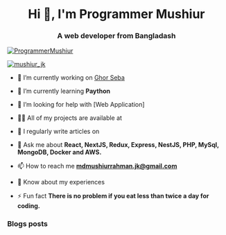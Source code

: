 <h1 align="center">Hi 👋, I'm Programmer Mushiur</h1>
<h3 align="center">A web developer from Bangladash</h3>



<p align="left"> <a href="https://github.com/ryo-ma/github-profile-trophy"><img src="https://github-profile-trophy.vercel.app/?username=ProgrammerMushiur" alt="ProgrammerMushiur" /></a> </p>

<p align="left"> <a href="https://twitter.com/mushiur_jk" target="blank"><img src="https://img.shields.io/twitter/follow/mushiur_jk?logo=twitter&style=for-the-badge" alt="mushiur_jk" /></a> </p>

- 🔭 I’m currently working on [Ghor Seba](https://ghorseba.com/)

- 🌱 I’m currently learning **Paython**

- 🤝 I’m looking for help with [Web Application]

- 👨‍💻 All of my projects are available at 

- 📝 I regularly write articles on 

- 💬 Ask me about **React, NextJS, Redux, Express, NestJS, PHP, MySql, MongoDB, Docker and AWS.**

- 📫 How to reach me **mdmushiurrahman.jk@gmail.com**

- 📄 Know about my experiences 

- ⚡ Fun fact **There is no problem if you eat less than twice a day for coding.**

### Blogs posts



